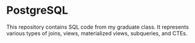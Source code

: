 # PostgreSQL

This repository contains SQL code from my graduate class. It represents various types of joins, views, materialized views, subqueries, and CTEs. 
